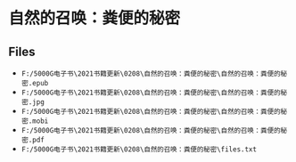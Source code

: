 # 自然的召唤：粪便的秘密

## Files

- `F:/5000G电子书\2021书籍更新\0208\自然的召唤：粪便的秘密\自然的召唤：粪便的秘密.epub`
- `F:/5000G电子书\2021书籍更新\0208\自然的召唤：粪便的秘密\自然的召唤：粪便的秘密.jpg`
- `F:/5000G电子书\2021书籍更新\0208\自然的召唤：粪便的秘密\自然的召唤：粪便的秘密.mobi`
- `F:/5000G电子书\2021书籍更新\0208\自然的召唤：粪便的秘密\自然的召唤：粪便的秘密.pdf`
- `F:/5000G电子书\2021书籍更新\0208\自然的召唤：粪便的秘密\files.txt`
